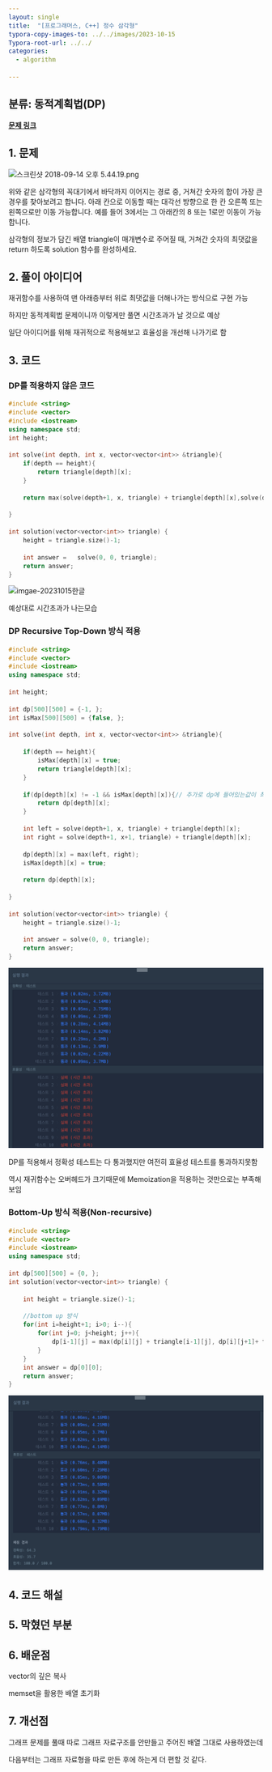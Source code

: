 ```yaml
---
layout: single
title:  "[프로그래머스, C++] 정수 삼각형"
typora-copy-images-to: ../../images/2023-10-15
Typora-root-url: ../../
categories: 
  - algorithm

---
```


## 분류: 동적계획법(DP)

**[문제 링크]( https://school.programmers.co.kr/learn/courses/30/lessons/43105)**





## 1. 문제

![스크린샷 2018-09-14 오후 5.44.19.png](https://grepp-programmers.s3.amazonaws.com/files/production/97ec02cc39/296a0863-a418-431d-9e8c-e57f7a9722ac.png)

위와 같은 삼각형의 꼭대기에서 바닥까지 이어지는 경로 중, 거쳐간 숫자의 합이 가장 큰 경우를 찾아보려고 합니다. 아래 칸으로 이동할 때는 대각선 방향으로 한 칸 오른쪽 또는 왼쪽으로만 이동 가능합니다. 예를 들어 3에서는 그 아래칸의 8 또는 1로만 이동이 가능합니다.

삼각형의 정보가 담긴 배열 triangle이 매개변수로 주어질 때, 거쳐간 숫자의 최댓값을 return 하도록 solution 함수를 완성하세요.



## 2. 풀이 아이디어

재귀함수를 사용하여 맨 아래층부터 위로 최댓값을 더해나가는 방식으로 구현 가능

하지만 동적계획법 문제이니까 이렇게만 풀면 시간초과가 날 것으로 예상

일단 아이디어를 위해 재귀적으로 적용해보고 효율성을 개선해 나가기로 함



## 3. 코드

### DP를 적용하지 않은 코드


```c++
#include <string>
#include <vector>
#include <iostream>
using namespace std;
int height;

int solve(int depth, int x, vector<vector<int>> &triangle){
    if(depth == height){
        return triangle[depth][x];
    }  
    
    return max(solve(depth+1, x, triangle) + triangle[depth][x],solve(depth+1, x+1, triangle) + triangle[depth][x]);
    
}

int solution(vector<vector<int>> triangle) {
    height = triangle.size()-1;
    
    int answer =   solve(0, 0, triangle);
    return answer;
}

```

![imgae-20231015한글](/images/2023-10-15/image-20231015한글.png)

예상대로 시간초과가 나는모습



### DP Recursive Top-Down 방식 적용

```c++
#include <string>
#include <vector>
#include <iostream>
using namespace std;

int height;

int dp[500][500] = {-1, };
int isMax[500][500] = {false, };

int solve(int depth, int x, vector<vector<int>> &triangle){

    if(depth == height){
        isMax[depth][x] = true;
        return triangle[depth][x];
    } 
    
    if(dp[depth][x] != -1 && isMax[depth][x]){// 추가로 dp에 들어있는값이 최대값이라는 조건 필요
        return dp[depth][x];
    }
    
    int left = solve(depth+1, x, triangle) + triangle[depth][x];
    int right = solve(depth+1, x+1, triangle) + triangle[depth][x];
    
    dp[depth][x] = max(left, right);
    isMax[depth][x] = true;

    return dp[depth][x];
    
}

int solution(vector<vector<int>> triangle) {
    height = triangle.size()-1;
    
    int answer = solve(0, 0, triangle);
    return answer;
}
```

![image-20231015155245097](/images/2023-10-15/image-20231015155245097.png)

DP를 적용해서 정확성 테스트는 다 통과했지만 여전히 효율성 테스트를 통과하지못함

역시 재귀함수는 오버헤드가 크기때문에 Memoization을 적용하는 것만으로는 부족해보임



### Bottom-Up 방식 적용(Non-recursive)

```c++
#include <string>
#include <vector>
#include <iostream>
using namespace std;

int dp[500][500] = {0, };
int solution(vector<vector<int>> triangle) {

    int height = triangle.size()-1;

    //bottom up 방식
    for(int i=height+1; i>0; i--){
        for(int j=0; j<height; j++){
            dp[i-1][j] = max(dp[i][j] + triangle[i-1][j], dp[i][j+1]+ triangle[i-1][j]);
        }
    }
    int answer = dp[0][0];
    return answer;
}
```

![image-20231015162207118](/images/2023-10-15/image-20231015162207118.png)


## 4. 코드 해설







## 5. 막혔던 부분





## 6. 배운점

vector의 깊은 복사

memset을 활용한 배열 초기화



## 7. 개선점

그래프 문제를 풀때 따로 그래프 자료구조를 안만들고 주어진 배열 그대로 사용하였는데

다음부터는 그래프 자료형을 따로 만든 후에 하는게 더 편할 것 같다.











